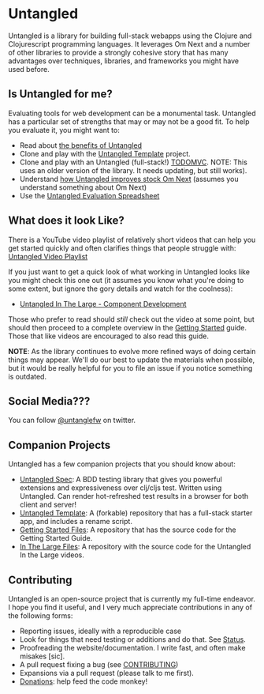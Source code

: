 # Untangled

Untangled is a library for building full-stack webapps using the Clojure and Clojurescript programming languages.
It leverages Om Next and a number of other libraries to provide a strongly cohesive story that has many 
advantages over techniques, libraries, and frameworks you might have used before.

## Is Untangled for me?

Evaluating tools for web development can be a monumental task. Untangled has a particular
set of strengths that may or may not be a good fit. To help you evaluate it, you might want to:

- Read about [the benefits of Untangled](benefits.html)
- Clone and play with the [Untangled Template](https://github.com/awkay/untangled-template) project.
- Clone and play with an Untangled (full-stack!) [TODOMVC](https://github.com/untangled-web/untangled-todomvc). NOTE: This uses an older version of the library. It needs updating, but still works).
- Understand [how Untangled improves stock Om Next](vsom-next.html) (assumes you understand something about Om Next)
- Use the [Untangled Evaluation Spreadsheet](evaluation.html)

## What does it look Like?

There is a YouTube video playlist of relatively short videos that can help you get
started quickly and often clarifies things that people struggle with:
[Untangled Video Playlist](https://www.youtube.com/playlist?list=PLVi9lDx-4C_T_gsmBQ_2gztvk6h_Usw6R)

If you just want to get a quick look of what working in Untangled looks like you might check this one out (it assumes you know what you're doing to some extent, but
ignore the gory details and watch for the coolness):

- [Untangled In The Large - Component Development](https://youtu.be/uxI2XVgdDBU?list=PLVi9lDx-4C_T_gsmBQ_2gztvk6h_Usw6R)

Those who prefer to read should *still* check out the video at some point, but should then
proceed to a complete overview in the
[Getting Started](https://github.com/awkay/untangled/blob/develop/GettingStarted.adoc)
guide. Those that like videos are encouraged to also read this guide.

**NOTE**: As the library continues to evolve more refined ways of doing certain things may appear. We'll do
our best to update the materials when possible, but it would be really helpful for you to
file an issue if you notice something is outdated.

## Social Media???

You can follow [@untanglefw](http://www.twitter.com/untangledfw) on twitter.

## Companion Projects

Untangled has a few companion projects that you should know about:

- [Untangled Spec](https://github.com/awkay/untangled-spec): A BDD testing library that gives you powerful extensions and expressiveness over clj/cljs test. Written using Untangled. Can render hot-refreshed test results in a browser for both client and server!
- [Untangled Template](https://github.com/awkay/untangled-template): A (forkable) repository that has a full-stack starter app, and includes a rename script.
- [Getting Started Files](https://github.com/awkay/untangled-getting-started): A repository that has the source code for the Getting Started Guide.
- [In The Large Files](https://github.com/awkay/untangled-in-the-large): A repository with the source code for the Untangled In the Large videos.

## Contributing

Untangled is an open-source project that is currently my full-time endeavor. I hope you
find it useful, and I very much appreciate contributions in any of the
following forms:

- Reporting issues, ideally with a reproducible case
- Look for things that need testing or additions and do that. See [Status](status.html).
- Proofreading the website/documentation. I write fast, and often make misakes [sic].
- A pull request fixing a bug (see [CONTRIBUTING](https://github.com/awkay/untangled/blob/develop/CONTRIBUTING.md))
- Expansions via a pull request (please talk to me first).
- [Donations](https://www.patreon.com/untangledfw): help feed the code monkey!
